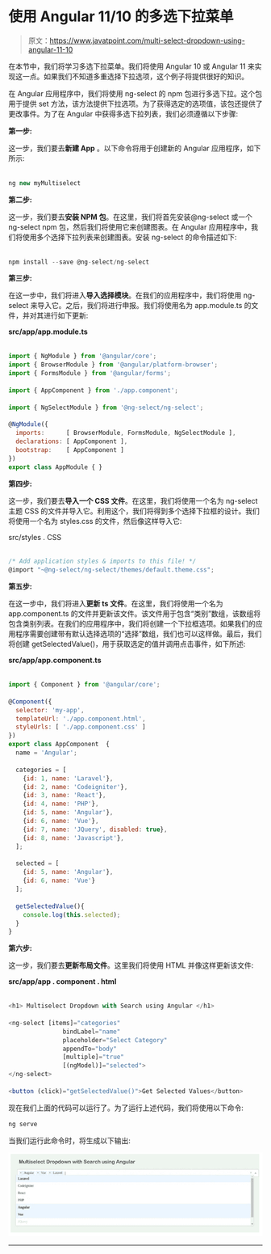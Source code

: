 # 使用 Angular 11/10 的多选下拉菜单

> 原文：<https://www.javatpoint.com/multi-select-dropdown-using-angular-11-10>

在本节中，我们将学习多选下拉菜单。我们将使用 Angular 10 或 Angular 11 来实现这一点。如果我们不知道多重选择下拉选项，这个例子将提供很好的知识。

在 Angular 应用程序中，我们将使用 ng-select 的 npm 包进行多选下拉。这个包用于提供 set 方法，该方法提供下拉选项。为了获得选定的选项值，该包还提供了更改事件。为了在 Angular 中获得多选下拉列表，我们必须遵循以下步骤:

**第一步:**

这一步，我们要去**新建 App** 。以下命令将用于创建新的 Angular 应用程序，如下所示:

```js

ng new myMultiselect

```

**第二步:**

这一步，我们要去**安装 NPM 包**。在这里，我们将首先安装@ng-select 或一个 ng-select npm 包，然后我们将使用它来创建图表。在 Angular 应用程序中，我们将使用多个选择下拉列表来创建图表。安装 ng-select 的命令描述如下:

```js

npm install --save @ng-select/ng-select

```

**第三步:**

在这一步中，我们将进入**导入选择模块**。在我们的应用程序中，我们将使用 ng-select 来导入它。之后，我们将进行申报。我们将使用名为 app.module.ts 的文件，并对其进行如下更新:

**src/app/app.module.ts**

```js

import { NgModule } from '@angular/core';
import { BrowserModule } from '@angular/platform-browser';
import { FormsModule } from '@angular/forms';

import { AppComponent } from './app.component';

import { NgSelectModule } from '@ng-select/ng-select'; 

@NgModule({
  imports:      [ BrowserModule, FormsModule, NgSelectModule ],
  declarations: [ AppComponent ],
  bootstrap:    [ AppComponent ]
})
export class AppModule { }

```

**第四步:**

这一步，我们要去**导入一个 CSS 文件**。在这里，我们将使用一个名为 ng-select 主题 CSS 的文件并导入它。利用这个，我们将得到多个选择下拉框的设计。我们将使用一个名为 styles.css 的文件，然后像这样导入它:

src/styles . CSS

```js

/* Add application styles & imports to this file! */
@import "~@ng-select/ng-select/themes/default.theme.css";

```

**第五步:**

在这一步中，我们将进入**更新 ts 文件**。在这里，我们将使用一个名为 app.component.ts 的文件并更新该文件。该文件用于包含“类别”数组，该数组将包含类别列表。在我们的应用程序中，我们将创建一个下拉框选项。如果我们的应用程序需要创建带有默认选择选项的“选择”数组，我们也可以这样做。最后，我们将创建 getSelectedValue()，用于获取选定的值并调用点击事件，如下所述:

**src/app/app.component.ts**

```js

import { Component } from '@angular/core';

@Component({
  selector: 'my-app',
  templateUrl: './app.component.html',
  styleUrls: [ './app.component.css' ]
})
export class AppComponent  {
  name = 'Angular';

  categories = [
    {id: 1, name: 'Laravel'},
    {id: 2, name: 'Codeigniter'},
    {id: 3, name: 'React'},
    {id: 4, name: 'PHP'},
    {id: 5, name: 'Angular'},
    {id: 6, name: 'Vue'},
    {id: 7, name: 'JQuery', disabled: true},
    {id: 8, name: 'Javascript'},
  ];

  selected = [
    {id: 5, name: 'Angular'},
    {id: 6, name: 'Vue'}
  ];

  getSelectedValue(){
    console.log(this.selected);
  }
}

```

**第六步:**

这一步，我们要去**更新布局文件**。这里我们将使用 HTML 并像这样更新该文件:

**src/app/app . component . html**

```js

<h1> Multiselect Dropdown with Search using Angular </h1>

<ng-select [items]="categories"
               bindLabel="name"
               placeholder="Select Category"
               appendTo="body"
               [multiple]="true"
               [(ngModel)]="selected">
</ng-select>

<button (click)="getSelectedValue()">Get Selected Values</button>

```

现在我们上面的代码可以运行了。为了运行上述代码，我们将使用以下命令:

```js
ng serve
```

当我们运行此命令时，将生成以下输出:

![Multi-Select Dropdown using Angular 11/10](img/31f928aeba0f8fe64ee07ba33e64da11.png)

* * *